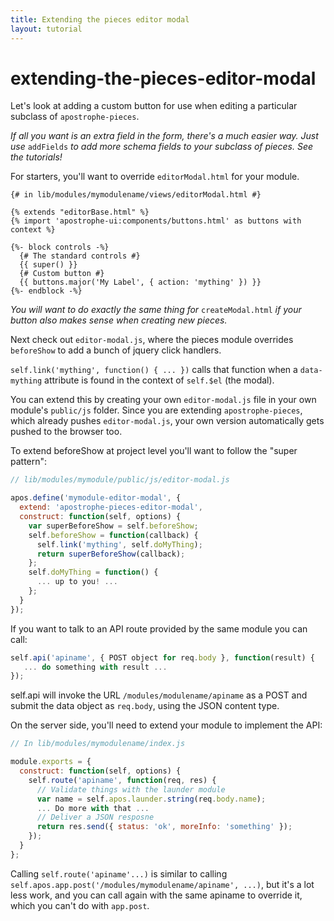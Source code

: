 ```yaml
---
title: Extending the pieces editor modal
layout: tutorial
---
```


# extending-the-pieces-editor-modal

Let's look at adding a custom button for use when editing a particular subclass of `apostrophe-pieces`.

_If all you want is an extra field in the form, there's a much easier way. Just use_ `addFields` _to add more schema fields to your subclass of pieces. See the tutorials!_

For starters, you'll want to override `editorModal.html` for your module.

```markup
{# in lib/modules/mymodulename/views/editorModal.html #}

{% extends "editorBase.html" %}
{% import 'apostrophe-ui:components/buttons.html' as buttons with context %}

{%- block controls -%}
  {# The standard controls #}
  {{ super() }}
  {# Custom button #}
  {{ buttons.major('My Label', { action: 'mything' }) }}
{%- endblock -%}
```

_You will want to do exactly the same thing for_ `createModal.html` _if your button also makes sense when creating new pieces._

Next check out `editor-modal.js`, where the pieces module overrides `beforeShow` to add a bunch of jquery click handlers.

`self.link('mything', function() { ... })` calls that function when a `data-mything` attribute is found in the context of `self.$el` \(the modal\).

You can extend this by creating your own `editor-modal.js` file in your own module's `public/js` folder. Since you are extending `apostrophe-pieces`, which already pushes `editor-modal.js`, your own version automatically gets pushed to the browser too.

To extend beforeShow at project level you'll want to follow the "super pattern":

```javascript
// lib/modules/mymodule/public/js/editor-modal.js

apos.define('mymodule-editor-modal', {
  extend: 'apostrophe-pieces-editor-modal',
  construct: function(self, options) {
    var superBeforeShow = self.beforeShow;
    self.beforeShow = function(callback) {
      self.link('mything', self.doMyThing);
      return superBeforeShow(callback);
    };
    self.doMyThing = function() {
      ... up to you! ...
    };
  }
});
```

If you want to talk to an API route provided by the same module you can call:

```javascript
self.api('apiname', { POST object for req.body }, function(result) {
   ... do something with result ...
});
```

self.api will invoke the URL `/modules/modulename/apiname` as a POST and submit the data object as `req.body`, using the JSON content type.

On the server side, you'll need to extend your module to implement the API:

```javascript
// In lib/modules/mymodulename/index.js

module.exports = {
  construct: function(self, options) {
    self.route('apiname', function(req, res) {
      // Validate things with the launder module
      var name = self.apos.launder.string(req.body.name);
      ... Do more with that ...
      // Deliver a JSON resposne
      return res.send({ status: 'ok', moreInfo: 'something' });
    });
  }
};
```

Calling `self.route('apiname'...)` is similar to calling `self.apos.app.post('/modules/mymodulename/apiname', ...)`, but it's a lot less work, and you can call again with the same apiname to override it, which you can't do with `app.post`.

